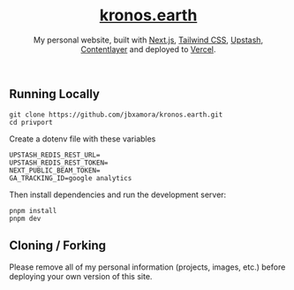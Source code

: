 <div align="center">
    <a href="https://kronos.earth"><h1 align="center">kronos.earth</h1></a>
    
My personal website, built with [Next.js](https://nextjs.org/), [Tailwind CSS](https://tailwindcss.com/), [Upstash](https://upstash.com), [Contentlayer](https://www.contentlayer.dev/) and deployed to [Vercel](https://vercel.com/).

</div>

<br/>



## Running Locally


```sh-session
git clone https://github.com/jbxamora/kronos.earth.git
cd privport
```

Create a dotenv file with these variables
```sh-session
UPSTASH_REDIS_REST_URL=
UPSTASH_REDIS_REST_TOKEN=
NEXT_PUBLIC_BEAM_TOKEN=
GA_TRACKING_ID=google analytics
```

Then install dependencies and run the development server:
```sh-session
pnpm install
pnpm dev
```


## Cloning / Forking

Please remove all of my personal information (projects, images, etc.) before deploying your own version of this site.
